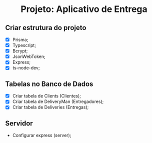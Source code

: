 <div align="center">
  <h1 align="center">Projeto: Aplicativo de Entrega</h1>
</div>

## Criar estrutura do projeto
- [x] Prisma;
- [x] Typescript;
- [x] Bcrypt;
- [x] JsonWebToken;
- [x] Express;
- [x] ts-node-dev;

## Tabelas no Banco de Dados
- [x] Criar tabela de Clients (Clientes);
- [x] Criar tabela de DeliveryMan (Entregadores);
- [x] Criar tabela de Deliveries (Entregas);

## Servidor
- Configurar express (server);